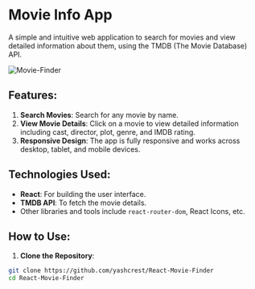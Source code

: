 # Movie Info App

A simple and intuitive web application to search for movies and view detailed information about them, using the TMDB (The Movie Database) API.

![Movie-Finder](https://github.com/yashcrest/React-Movie-Finder/assets/79971012/a7abb99b-413c-46aa-b531-4189ca5889fa)


## Features:

1. **Search Movies**: Search for any movie by name.
2. **View Movie Details**: Click on a movie to view detailed information including cast, director, plot, genre, and IMDB rating.
3. **Responsive Design**: The app is fully responsive and works across desktop, tablet, and mobile devices.

## Technologies Used:

- **React**: For building the user interface.
- **TMDB API**: To fetch the movie details.
- Other libraries and tools include `react-router-dom`, React Icons, etc.

## How to Use:

1. **Clone the Repository**: 

```bash
git clone https://github.com/yashcrest/React-Movie-Finder
cd React-Movie-Finder


